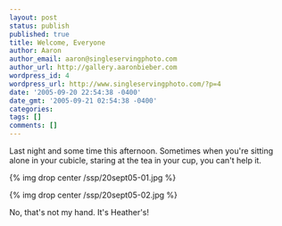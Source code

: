 ```yaml
---
layout: post
status: publish
published: true
title: Welcome, Everyone
author: Aaron
author_email: aaron@singleservingphoto.com
author_url: http://gallery.aaronbieber.com
wordpress_id: 4
wordpress_url: http://www.singleservingphoto.com/?p=4
date: '2005-09-20 22:54:38 -0400'
date_gmt: '2005-09-21 02:54:38 -0400'
categories:
tags: []
comments: []
---
```

Last night and some time this afternoon. Sometimes when you're sitting
alone in your cubicle, staring at the tea in your cup, you can't help
it.

{% img drop center /ssp/20sept05-01.jpg %}

{% img drop center /ssp/20sept05-02.jpg %}

No, that's not my hand. It's Heather's!
